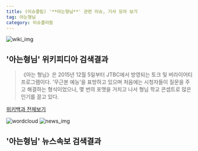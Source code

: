 ```yaml
---
title: (이슈클립) '**아는형님**' 관련 이슈, 기사 모아 보기
tag: 아는형님
category: 이슈클리핑
---
```

![wiki_img](https://user-images.githubusercontent.com/42597476/44503234-41136a80-a6d0-11e8-9071-6fc6418eafe4.png)
## **'**아는형님**'** 위키피디아 검색결과
>《아는 형님》은 2015년 12월 5일부터 JTBC에서 방영되는 토크 및 버라이어티 프로그램이다. '무근본 예능'을 표방하고 있으며 처음에는 시청자들이 질문을 주고 해결하는 형식이었으나, 몇 번의 포맷을 거치고 나서 형님 학교 콘셉트로 많은 인기를 끌고 있다.

<a href="https://ko.wikipedia.org/wiki/아는형님" target="_blank">위키백과 전체보기</a>

![wordcloud](https://s3.ap-northeast-2.amazonaws.com/lyrics101-wordcloud/2018-09-16-1537061109.png)
![news_img](https://user-images.githubusercontent.com/42597476/44507050-1206f400-a6e4-11e8-8d98-7ffbfebb353f.png)
## **'**아는형님**'** 뉴스속보 검색결과

